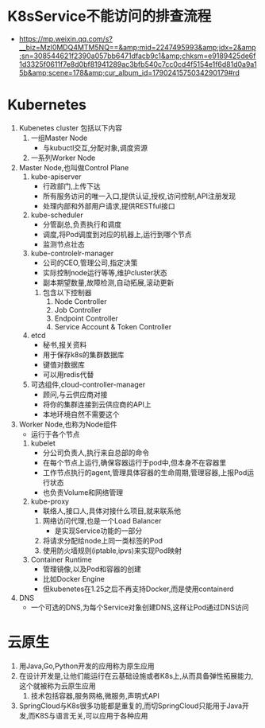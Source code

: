 # K8sService不能访问的排查流程
- https://mp.weixin.qq.com/s?__biz=MzI0MDQ4MTM5NQ==&amp;mid=2247495993&amp;idx=2&amp;sn=308544621f2390a057bb6471dfacb9c1&amp;chksm=e9189425de6f1d3325f0611f7e8d0bf81941289ac3bfb540c7cc0cd4f5154e1f6d81d0a9a15b&amp;scene=178&amp;cur_album_id=1790241575034290179#rd



# Kubernetes
1. Kubenetes cluster 包括以下内容
    1. 一组Master Node
        - 与kubuctl交互,分配对象,调度资源
    2. 一系列Worker Node
2. Master Node,也叫做Control Plane
    1. kube-apiserver
        - 行政部门,上传下达
        - 所有服务访问的唯一入口,提供认证,授权,访问控制,API注册发现
        - 处理内部和外部用户请求,提供RESTful接口
    2. kube-scheduler
        - 分管副总,负责执行和调度
        - 调度,将Pod调度到对应的机器上,运行到哪个节点
        - 监测节点壮态
    3. kube-controlelr-manager
        - 公司的CEO,管理公司,指定决策
        - 实际控制node运行等等,维护cluster状态
        - 副本期望数量,故障检测,自动拓展,滚动更新
        1. 包含以下控制器
            1. Node Controller
            2. Job Controller
            3. Endpoint Controller
            4. Service Account & Token Controller
    4. etcd
        - 秘书,报关资料
        - 用于保存k8s的集群数据库
        - 键值对数据库
        - 可以用redis代替
    5. 可选组件,cloud-controller-manager
        - 顾问,与云供应商对接
        - 将你的集群连接到云供应商的API上
        - 本地环境自然不需要这个
3. Worker Node,也称为Node组件
    - 运行于各个节点
    1. kubelet
        - 分公司负责人,执行来自总部的命令
        - 在每个节点上运行,确保容器运行于pod中,但本身不在容器里
        - 工作节点执行的agent,管理具体容器的生命周期,管理容器,上报Pod运行状态
        - 也负责Volume和网络管理
    2. kube-proxy
        - 联络人,接口人,具体对接什么项目,就来联系他
        1. 网络访问代理,也是一个Load Balancer
            - 是实现Service功能的一部分
        2. 将请求分配给node上同一类标签的Pod
        3. 使用防火墙规则(iptable,ipvs)来实现Pod映射
    3. Container Runtime
        - 管理镜像,以及Pod和容器的创建
        - 比如Docker Engine
        - 但kubenetes在1.25之后不再支持Docker,而是使用containerd
4. DNS 
    - 一个可选的DNS,为每个Service对象创建DNS,这样让Pod通过DNS访问
# 云原生
1. 用Java,Go,Python开发的应用称为原生应用
2. 在设计开发是,让他们能运行在云基础设施或者K8s上,从而具备弹性拓展能力,这个就被称为云原生应用
    1. 技术包括容器,服务网格,微服务,声明式API
3. SpringCloud与K8s很多功能都是重复的,而切SpringCloud只能用于Java开发,而K8S与语言无关,可以应用于各种应用
